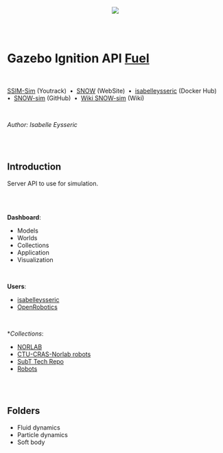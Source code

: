 <p align="center">
  <img src="https://github.com/norlab-ulaval/SNOW-sim_internship_H22/blob/master/norlab_logo_noir.PNG?raw=true" />
</p>

<br/>
<br/>

# Gazebo Ignition API [Fuel](https://app.ignitionrobotics.org/dashboard)

<br/>

[SSIM-Sim](https://norlab.youtrack.cloud/issues?q=project:%20%7B%F0%9D%94%96%20SNOW-sim%7D) (Youtrack)&nbsp; • &nbsp;[SNOW](https://norlab.ulaval.ca/research/snow/) (WebSite)&nbsp; • &nbsp;[isabelleysseric](https://hub.docker.com/u/isabelleysseric) (Docker Hub)&nbsp; • &nbsp;[SNOW-sim](https://github.com/norlab-ulaval/SNOW-sim_internship_H22) (GitHub)&nbsp; • &nbsp;[Wiki SNOW-sim](https://github.com/isabelleysseric/SNOW-sim_internship_H22/wiki) (Wiki) 

<br/>

*Author: Isabelle Eysseric*

<br/>
<br/>

## Introduction

Server API to use for simulation.

<br/>
<br/>

**Dashboard**:  
* Models
* Worlds
* Collections
* Application
* Visualization

<br/>

**Users**:  
* [isabelleysseric](https://app.ignitionrobotics.org/isabelleeysseric) 
* [OpenRobotics](https://app.ignitionrobotics.org/OpenRobotics)

<br/>

**Collections*:  
* [NORLAB](https://app.ignitionrobotics.org/isabelleeysseric/collections/NORLAB)  
* [CTU-CRAS-Norlab robots](https://app.ignitionrobotics.org/CTU-CRAS-NORLAB/collections/CTU-CRAS-Norlab%20robots)  
* [SubT Tech Repo](https://app.ignitionrobotics.org/OpenRobotics/collections/SubT%20Tech%20Repo)  
* [Robots](https://app.ignitionrobotics.org/chapulina/collections/Robots)  

<br/>
<br/>

## Folders

* Fluid dynamics
* Particle dynamics
* Soft body

<br/>
